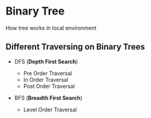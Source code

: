 # Binary Tree

How tree works in local environment

## Different Traversing on Binary Trees

- DFS (**Depth First Search**)
    - Pre Order Traversal
    - In Order Traversal
    - Post Order Traversal

- BFS (**Breadth First Search**)
    - Level Order Traversal
